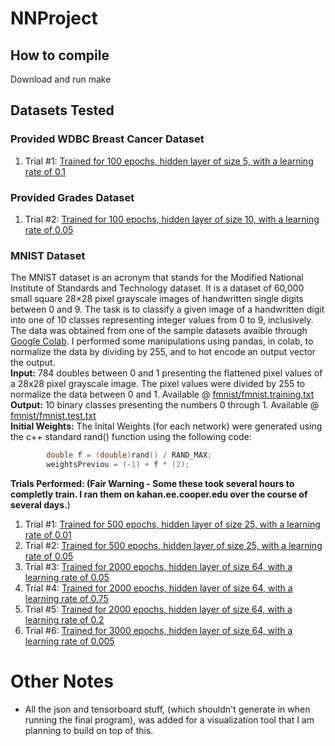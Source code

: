 # NNProject
## How to compile
Download and run make
## Datasets Tested
### Provided WDBC Breast Cancer Dataset
1. Trial #1: [Trained for 100 epochs, hidden layer of size 5, with a learning rate of 0.1](bb/meOut.txt)
### Provided Grades Dataset
1. Trial #2: [Trained for 100 epochs, hidden layer of size 10, with a learning rate of 0.05](grades/meOut.txt)
### MNIST Dataset
The MNIST dataset is an acronym that stands for the Modified National Institute of Standards and Technology dataset. It is a dataset of 60,000 small square 28×28 pixel grayscale images of handwritten single digits between 0 and 9. The task is to classify a given image of a handwritten digit into one of 10 classes representing integer values from 0 to 9, inclusively. <br />
The data was obtained from one of the sample datasets avaible through [Google Colab](https://colab.research.google.com/drive/1s3PtLj_46hLp9kKiYipDcBYfkNRwmZFH?usp=sharing). I performed some manipulations using pandas, in colab, to normalize the data by dividing by 255, and to hot encode an output vector the output.  <br />
**Input:** 784 doubles between 0 and 1 presenting the flattened pixel values of a 28x28 pixel grayscale image. The pixel values were divided by 255 to normalize the data between 0 and 1. Available  @ [fmnist/fmnist.training.txt](fmnist/fmnist.training.txt) <br />
**Output:** 10 binary classes presenting the numbers 0 through 1. Available  @ [fmnist/fmnist.test.txt](fmnist/fmnist.test.txt) <br />
**Initial Weights:** The Inital Weights (for each network) were generated using the c++ standard rand() function using the following code:
```cpp
        double f = (double)rand() / RAND_MAX;
        weightsPreviou = (-1) + f * (2);
```
**Trials Performed: (Fair Warning - Some these took several hours to completly train. I ran them on kahan.ee.cooper.edu over the course of several days.**)
1. Trial #1: [Trained for 500 epochs, hidden layer of size 25, with a learning rate of 0.01](fmnist/t1/meOut.txt)
2. Trial #2: [Trained for 500 epochs, hidden layer of size 25, with a learning rate of 0.05](fmnist/t2/meOut.txt)
3. Trial #3: [Trained for 2000 epochs, hidden layer of size 64, with a learning rate of 0.05](fmnist/t3/meOut.txt)
4. Trial #4: [Trained for 2000 epochs, hidden layer of size 64, with a learning rate of 0.75]()
5. Trial #5: [Trained for 2000 epochs, hidden layer of size 64, with a learning rate of 0.2]()
6. Trial #6: [Trained for 3000 epochs, hidden layer of size 64, with a learning rate of 0.005]()
# Other Notes
- All the json and tensorboard stuff, (which shouldn't generate in when running the final program), was added for a visualization tool that I am planning to build on top of this. 
